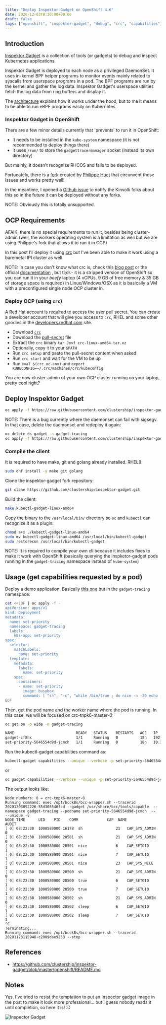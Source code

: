 ```yaml
---
title: "Deploy Inspektor Gadget on OpenShift 4.6"
date: 2020-12-03T8:30:00+00:00
draft: false
tags: ["openshift", "inspektor-gadget", "debug", "crc", "capabilities"]
---
```


## Introduction

[Inspektor Gadget](https://github.com/kinvolk/inspektor-gadget) is a collection
of tools (or gadgets) to debug and inspect Kubernetes applications.

Inspektor Gadget is deployed to each node as a privileged DaemonSet. It uses
in-kernel BPF helper programs to monitor events mainly related to syscalls from
userspace programs in a pod. The BPF programs are run by the kernel and gather
the log data. Inspektor Gadget's userspace utilities fetch the log data from
ring buffers and display it.

The [architecture](https://github.com/kinvolk/inspektor-gadget/blob/master/docs/architecture.md)
explains how it works under the hood, but to me it means to be able to run eBPF
programs easily on Kubernetes.

### Inspektor Gadget in OpenShift

There are a few minor details currently that 'prevents' to run it in OpenShift:

* It needs to be installed in the `kube-system` namespace (it is not recommended
to deploy things there)
* It uses `/run/` to store the `gadgettracermanager` socket (instead its own
directory)

But mainly, it doesn't recognize RHCOS and fails to be deployed.

Fortunately, there is a [fork](https://github.com/clustership/inspektor-gadget)
created by [Philippe Huet](https://github.com/xymox) that circunvent those
issues and works pretty well!

In the meantime, I opened a
[Github issue](https://github.com/kinvolk/inspektor-gadget/issues/145) to notify
the Kinvolk folks about this so in the future it can be deployed without any
forks.

NOTE: Obviously this is totally unsupported.

## OCP Requirements

AFAIK, there is no special requirements to run it, besides being cluster-admin
(well, the workers operating system is a limitation as well but we are using
Philippe's fork that allows it to run it in OCP)

In this post I'll deploy it using [crc](https://developers.redhat.com/products/codeready-containers/overview)
but I've been able to make it work using a baremetal IPI cluster as well.

NOTE: In case you don't know what crc is, check this [blog post](https://developers.redhat.com/blog/2019/09/05/red-hat-openshift-4-on-your-laptop-introducing-red-hat-codeready-containers/)
or the official [documentation](https://access.redhat.com/documentation/en-us/red_hat_codeready_containers/)
, but tl;dr.- it is a stripped version of OpenShift so you can run it in your
_beefy_ laptop (4 vCPUs, 9 GB of free memory & 35 GB of storage space is
required) in Linux/Windows/OSX as it is basically a VM with a preconfigured
single node OCP cluster in.

### Deploy OCP (using `crc`)

A Red Hat account is required to access the user pull secret. You can create a
developer account that will give you access to `crc`, RHEL and some other
goodies in the [developers.redhat.com](https://developers.redhat.com/) site.

* Download [`crc`](https://mirror.openshift.com/pub/openshift-v4/clients/crc/latest/crc-linux-amd64.tar.xz)
* Download the [pull-secret](https://cloud.redhat.com/openshift/install/crc/installer-provisioned) file
* Extract the `crc` binary `tar Jxvf crc-linux-amd64.tar.xz`
* Optionally, copy it to your `$PATH`
* Run `crc setup` and paste the pull-secret content when asked
* Run `crc start` and wait for the VM to be up
* Run `eval $(crc oc-env)` and `export KUBECONFIG=~/.crc/machines/crc/kubeconfig`

You are now cluster-admin of your own OCP cluster running on your laptop, pretty
cool right?

## Deploy Inspektor Gadget

```bash
oc apply -f https://raw.githubusercontent.com/clustership/inspektor-gadget/master/openshift/deployment.yaml
```

NOTE: There is a bug currently where the daemonset can fail with sigsegv.
In that case, delete the daemonset and redeploy it again:

```bash
oc delete ds gadget -n gadget-tracing
oc apply -f https://raw.githubusercontent.com/clustership/inspektor-gadget/master/openshift/deployment.yaml
```

### Compile the client

It is required to have make, git and golang already installed. RHEL8:

```bash
sudo dnf install -y make git golang
```

Clone the inspektor-gadget fork repository:

```bash
git clone https://github.com/clustership/inspektor-gadget.git
```

Build the client:

```bash
make kubectl-gadget-linux-amd64
```

Copy the binary to the `/usr/local/bin/` directory so `oc` and `kubectl` can
recognize it as a plugin:

```bash
chmod a+x ./kubectl-gadget-linux-amd64
sudo mv kubectl-gadget-linux-amd64 /usr/local/bin/kubectl-gadget
sudo restorecon /usr/local/bin/kubectl-gadget
```

NOTE: It is required to compile your own cli because it includes fixes to make
it work with OpenShift (basically querying the inspketor-gadget pods running in
the `gadget-tracing` namespace instead of `kube-system`)

## Usage (get capabilities requested by a pod)

Deploy a demo application. Basically [this one](https://raw.githubusercontent.com/kinvolk/inspektor-gadget/master/docs/examples/app-set-priority.yaml) but in the `gadget-tracing` namespace:

```bash
cat <<EOF | oc apply -f -
apiVersion: apps/v1
kind: Deployment
metadata:
  name: set-priority
  namespace: gadget-tracing
  labels:
    k8s-app: set-priority
spec:
  selector:
    matchLabels:
      name: set-priority
  template:
    metadata:
      labels:
        name: set-priority
    spec:
      containers:
      - name: set-priority
        image: busybox
        command: [ "sh", "-c", "while /bin/true ; do nice -n -20 echo ; sleep 5; done" ]
EOF
```

Then, get the pod name and the worker name where the pod is running. In this
case, we will be focused on crc-tnpk6-master-0:

```bash
oc get po -o wide -n gadget-tracing

NAME                            READY   STATUS    RESTARTS   AGE   IP               NODE                 NOMINATED NODE   READINESS GATES
gadget-cf8hx                    1/1     Running   0          18h   192.168.126.11   crc-tnpk6-master-0   <none>           <none>
set-priority-5646554d9d-jcmch   1/1     Running   0          18h   10.116.0.27      crc-tnpk6-master-0   <none>           <none>
```

Run the kubectl-gadget capabilities command as:

```bash
kubectl-gadget capabilities --unique --verbose -p set-priority-5646554d9d-jcmch --node crc-tnpk6-master-0
```

or

```bash
oc gadget capabilities --verbose --unique -p set-priority-5646554d9d-jcmch --node crc-tnpk6-master-0
```

The output looks like:

```
Node numbers: 0 = crc-tnpk6-master-0
Running command: exec /opt/bcck8s/bcc-wrapper.sh --tracerid 20201203092226-55d305646fcd --gadget /usr/share/bcc/tools/capable  --namespace gadget-tracing --podname set-priority-5646554d9d-jcmch  --  --unique -v
NODE TIME      UID    PID    COMM             CAP  NAME                 AUDIT 
[ 0] 08:22:30  1000580000 16178  sh               21   CAP_SYS_ADMIN        0     
[ 0] 08:22:30  1000580000 20501  sh               21   CAP_SYS_ADMIN        0     
[ 0] 08:22:30  1000580000 20501  nice             6    CAP_SETGID           1     
[ 0] 08:22:30  1000580000 20501  nice             7    CAP_SETUID           1     
[ 0] 08:22:30  1000580000 20501  nice             23   CAP_SYS_NICE         1     
[ 0] 08:22:30  1000580000 20500  sh               21   CAP_SYS_ADMIN        0     
[ 0] 08:22:30  1000580000 20500  true             6    CAP_SETGID           1     
[ 0] 08:22:30  1000580000 20500  true             7    CAP_SETUID           1     
[ 0] 08:22:30  1000580000 20502  sh               21   CAP_SYS_ADMIN        0     
[ 0] 08:22:30  1000580000 20502  sleep            6    CAP_SETGID           1     
[ 0] 08:22:30  1000580000 20502  sleep            7    CAP_SETUID           1
^C
Terminating...
Running command: exec /opt/bcck8s/bcc-wrapper.sh --tracerid 20201123115948-c2009dae9253 --stop
```

## References

* https://github.com/clustership/inspektor-gadget/blob/master/openshift/README.md

## Notes

Yes, I've tried to resist the temptation to put an Inspector gadget image in the
post to make it look more professional... but I guess nobody reads it until
completion, so here it is! :D

![Inspector Gadget](https://pixy.org/src/441/thumbs350/4411156.jpg)
